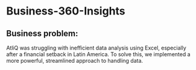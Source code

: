 # Business-360-Insights

## Business problem:
AtliQ was struggling with inefficient data analysis using Excel, especially after a financial setback in Latin America. To solve this, we implemented a more powerful, streamlined approach to handling data.
